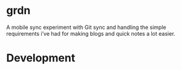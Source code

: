 # grdn 

A mobile sync experiment with Git sync and handling the simple requirements i’ve had for making blogs and quick notes a lot easier. 


# Development 

